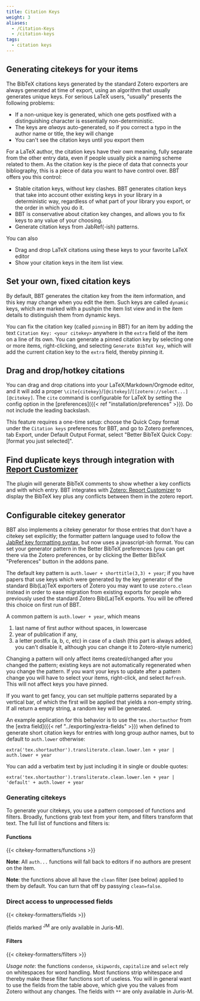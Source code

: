 ```yaml
---
title: Citation Keys
weight: 3
aliases:
  - /Citation-Keys
  - /citation-keys
tags:
  - citation keys
---
```


## Generating citekeys for your items

The BibTeX citations keys generated by the standard Zotero exporters are always generated at time of export, using an algorithm that usually generates unique keys. For serious LaTeX users, "usually" presents the following problems:

* If a non-unique key is generated, which one gets postfixed with a distinguishing character is essentially
  non-deterministic.
* The keys are *always* auto-generated, so if you correct a typo in the author name or title, the key will change
* You can't see the citation keys until you export them

For a LaTeX author, the citation keys have their own meaning, fully separate from the other entry data, even if
people usually pick a naming scheme related to them. As the citation key is *the* piece of data that connects your
bibliography, this is a piece of data you want to have control over. BBT offers you this control:

* Stable citation keys, without key clashes. BBT generates citation keys that take into account other existing keys in your library in a deterministic way, regardless of what part of your library you export, or the order in which you do it.
* BBT is conservative about citation key changes, and allows you to fix keys to any value of your choosing.
* Generate citation keys from JabRef(-ish) patterns.

You can also

* Drag and drop LaTeX citations using these keys to your favorite LaTeX editor
* Show your citation keys in the item list view.

## Set your own, fixed citation keys

By default, BBT generates the citation key from the item information, and this key may change when you edit the item. Such keys are called `dynamic` keys, which are marked with a pushpin the item list view and in the item details to distinguish them from dynamic keys.

You can fix the citation key (called `pinning` in BBT) for an item by adding the text `Citation Key: <your citekey>` anywhere in the
`extra` field of the item on a line of its own. You can generate a pinned citation key by selecting one or more items, right-clicking, and selecting `Generate BibTeX key`, which will add the current citation key to the `extra` field, thereby pinning it.

## Drag and drop/hotkey citations

You can drag and drop citations into your LaTeX/Markdown/Orgmode editor, and it will add a proper `\cite{citekey}`/`[@citekey]`/`[[zotero://select...][@citekey]`. The `cite` command is
configurable for LaTeX by setting the config option in the [preferences]({{< ref "installation/preferences" >}}). Do not include the leading backslash.

This feature requires a one-time setup: choose the Quick Copy format under the `Citation keys` preferences for BBT, and go to Zotero preferences, tab Export, under Default Output Format, select "Better BibTeX Quick Copy: [format you just selected]".

## Find duplicate keys through integration with [Report Customizer](https://github.com/retorquere/zotero-report-customizer)

The plugin will generate BibTeX comments to show whether a key conflicts and with which entry. BBT integrates with
[Zotero: Report Customizer](https://github.com/retorquere/zotero-report-customizer) to display the BibTeX key plus any
conflicts between them in the zotero report.

## Configurable citekey generator

BBT also implements a citekey generator for those entries that don't have a citekey set explicitly; the formatter pattern language used to follow
the [JabRef key formatting syntax](https://help.jabref.org/en/BibtexKeyPatterns), but now uses a javascript-ish format. You can set your generator pattern in the Better BibTeX
preferences (you can get there via the Zotero preferences, or by clicking the Better BibTeX "Preferences" button in the addons pane.

The default key pattern is `auth.lower + shorttitle(3,3) + year`; if you have papers that use keys which were generated by the key generator of the standard Bib(La)TeX exporters of Zotero you may want to use `zotero.clean` instead in order to ease migration from existing exports for people who previously used the standard Zotero Bib(La)TeX exports. You will be offered this choice on first run of BBT.

A common pattern is `auth.lower + year`, which means

1. last name of first author without spaces, in lowercase
2. year of publication if any,
3. a letter postfix (a, b, c, etc) in case of a clash (this part is always added, you can't disable it, although you can change it to Zotero-style numeric)

Changing a pattern will only affect items created/changed after you changed the pattern; existing keys are not automatically regenerated when you change the pattern. If you want your keys to update after a pattern change you will have to select your items, right-click, and select `Refresh`. This will not affect keys you have pinned.

If you want to get fancy, you can set multiple patterns separated by a vertical bar, of which the first will be applied
that yields a non-empty string. If all return a empty string, a random key will be generated.

An example application for this behavior is to use the `tex.shortauthor` from the [extra field]({{< ref "../exporting/extra-fields" >}}) when defined to generate short citation keys for entries with long group author names, but to default to `auth.lower` otherwise:

```text
extra('tex.shortauthor').transliterate.clean.lower.len + year | auth.lower + year
```

You can add a verbatim text by just including it in single or double quotes:

```text
extra('tex.shortauthor').transliterate.clean.lower.len + year | 'default' + auth.lower + year
```

### Generating citekeys

To generate your citekeys, you use a pattern composed of functions and filters. Broadly, functions grab text from your item, and filters transform that text. The full list of functions and filters is:

#### Functions

{{< citekey-formatters/functions >}}

**Note**: All `auth...` functions will fall back to editors if no authors are present on the item.

**Note**: the functions above all have the `clean` filter (see below) applied to them by default. You can turn that off by passying `clean=false`.

### Direct access to unprocessed fields

{{< citekey-formatters/fields >}}

(fields marked <sup>JM</sup> are only available in Juris-M).

#### Filters

{{< citekey-formatters/filters >}}

*Usage note*: the functions `condense`, `skipwords`, `capitalize` and `select` rely on whitespaces for word handling. Most functions strip
whitespace and thereby make these filter functions sort of useless. You will in general want to use the fields from the
table above, which give you the values from Zotero without any changes. The fields with `**` are only available in Juris-M.
